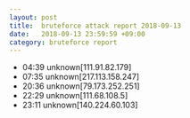```yaml
---
layout: post
title:  bruteforce attack report 2018-09-13
date:   2018-09-13 23:59:59 +09:00
category: bruteforce report
---
```


* 04:39 unknown[111.91.82.179]
* 07:35 unknown[217.113.158.247]
* 20:36 unknown[79.173.252.251]
* 22:29 unknown[111.68.108.5]
* 23:11 unknown[140.224.60.103]
